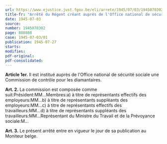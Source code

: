 ```yaml
---
url: https://www.ejustice.just.fgov.be/eli/arrete/1945/07/03/1945070302/justel
title-fr: "Arrêté du Régent créant auprès de l'Office national de sécurité sociale, la Commission de contrôle pour les diamantaires et nommant le président, les membres et le représentant du Ministre du Travail et de la Prévoyance sociale."
date: 1945-07-03
source:
number: 1945070302
page: 888888
case: 1945-07-03/01
publication: 1945-07-27
starts:
modifies:
pdf-original:
pdf-consolidated:
---
```


**Article 1er.** Il est institué auprès de l'Office national de sécurité sociale une Commission de contrôle pour les diamantaires.

**Art. 2.** La commission est composée comme suit:Président:MM...Membres:a) à titre de représentants effectifs des employeurs:MM...b) à titre de représentants suppléants des employeurs:MM...c) à titre de représentants effectifs des travailleurs:MM...d) à titre de représentants suppléants des travailleurs:MM...Représentant du Ministre du Travail et de la Prévoyance sociale:M...

**Art. 3.** Le présent arrêté entre en vigueur le jour de sa publication au Moniteur belge.
